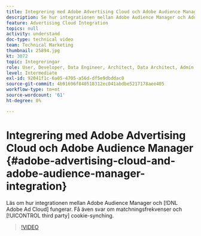```yaml
---
title: Integrering med Adobe Advertising Cloud och Adobe Audience Manager
description: Se hur integrationen mellan Adobe Audience Manager och Adobe Ad Cloud fungerar. Få även svar om matchningsfrekvenser och cookie-synkning från tredje part.
feature: Advertising Cloud Integration
topics: null
activity: understand
doc-type: technical video
team: Technical Marketing
thumbnail: 25894.jpg
kt: 3072
topic: Integreringar
role: User, Developer, Data Engineer, Architect, Data Architect, Admin, Leader
level: Intermediate
exl-id: 92041f1c-6a05-4705-a56d-df5e9dbddac0
source-git-commit: 4b91696f840518312ec041abdbe5217178aee405
workflow-type: tm+mt
source-wordcount: '61'
ht-degree: 0%

---
```


# Integrering med Adobe Advertising Cloud och Adobe Audience Manager {#adobe-advertising-cloud-and-adobe-audience-manager-integration}

Läs om hur integrationen mellan Adobe Audience Manager och [!DNL Adobe Ad Cloud] fungerar. Få även svar om matchningsfrekvenser och [!UICONTROL third party] cookie-synching.

>[!VIDEO](https://video.tv.adobe.com/v/25894/?quality=12)
